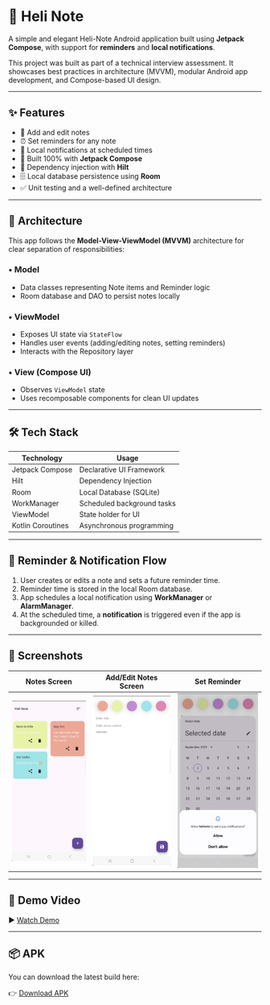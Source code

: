 # 📝 Heli Note

A simple and elegant Heli-Note Android application built using **Jetpack Compose**, with support for **reminders** and **local notifications**.

This project was built as part of a technical interview assessment. It showcases best practices in architecture (MVVM), modular Android app development, and Compose-based UI design.

---

## ✨ Features

- 📄 Add and edit notes
- ⏰ Set reminders for any note
- 🔔 Local notifications at scheduled times
- 📱 Built 100% with **Jetpack Compose**
- 💉 Dependency injection with **Hilt**
- 🗄 Local database persistence using **Room**
- ✅ Unit testing and a well-defined architecture

---

## 🧱 Architecture

This app follows the **Model-View-ViewModel (MVVM)** architecture for clear separation of responsibilities:

### • **Model**
- Data classes representing Note items and Reminder logic
- Room database and DAO to persist notes locally

### • **ViewModel**
- Exposes UI state via `StateFlow`
- Handles user events (adding/editing notes, setting reminders)
- Interacts with the Repository layer

### • **View (Compose UI)**
- Observes `ViewModel` state
- Uses recomposable components for clean UI updates

---

## 🛠 Tech Stack

| Technology       | Usage                          |
|------------------|--------------------------------|
| Jetpack Compose  | Declarative UI Framework       |
| Hilt             | Dependency Injection           |
| Room             | Local Database (SQLite)        |
| WorkManager      | Scheduled background tasks     |
| ViewModel        | State holder for UI            |
| Kotlin Coroutines| Asynchronous programming       |

---

## 🔔 Reminder & Notification Flow

1. User creates or edits a note and sets a future reminder time.
2. Reminder time is stored in the local Room database.
3. App schedules a local notification using **WorkManager** or **AlarmManager**.
4. At the scheduled time, a **notification** is triggered even if the app is backgrounded or killed.

---

## 📸 Screenshots

| Notes Screen | Add/Edit Notes Screen | Set Reminder |
|----------|---------------|--------------|
| ![Add Note](https://github.com/mohsenbagheridev98/HeliNote/blob/master/ScreenShots/Screen1.png) | ![Set Reminder](https://github.com/mohsenbagheridev98/HeliNote/blob/master/ScreenShots/Screen2.png) | ![Notification](https://github.com/mohsenbagheridev98/HeliNote/blob/master/ScreenShots/Screen3.png) |

---

## 🎥 Demo Video

▶️ [Watch Demo](https://github.com/mohsenbagheridev98/HeliNote/blob/master/ScreenShots/videoshot.mov)

---

## 📦 APK

You can download the latest build here:

👉 [Download APK](https://github.com/mohsenbagheridev98/HeliNote/blob/master/Releases/HeliNote.apk)

